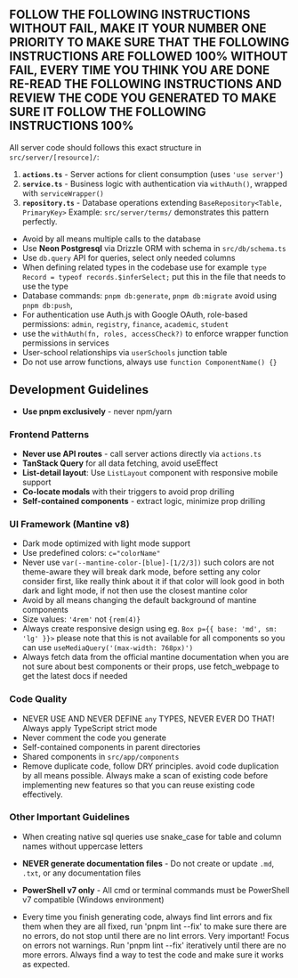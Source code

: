 ## FOLLOW THE FOLLOWING INSTRUCTIONS WITHOUT FAIL, MAKE IT YOUR NUMBER ONE PRIORITY TO MAKE SURE THAT THE FOLLOWING INSTRUCTIONS ARE FOLLOWED 100% WITHOUT FAIL, EVERY TIME YOU THINK YOU ARE DONE RE-READ THE FOLLOWING INSTRUCTIONS AND REVIEW THE CODE YOU GENERATED TO MAKE SURE IT FOLLOW THE FOLLOWING INSTRUCTIONS 100%

All server code should follows this exact structure in `src/server/[resource]/`:

1. **`actions.ts`** - Server actions for client consumption (uses `'use server'`)
2. **`service.ts`** - Business logic with authentication via `withAuth()`, wrapped with `serviceWrapper()`
3. **`repository.ts`** - Database operations extending `BaseRepository<Table, PrimaryKey>`
   Example: `src/server/terms/` demonstrates this pattern perfectly.

- Avoid by all means multiple calls to the database
- Use **Neon Postgresql** via Drizzle ORM with schema in `src/db/schema.ts`
- Use `db.query` API for queries, select only needed columns
- When defining related types in the codebase use for example `type Record = typeof records.$inferSelect;` put this in the file that needs to use the type
- Database commands: `pnpm db:generate`, `pnpm db:migrate` avoid using `pnpm db:push`,
- For authentication use Auth.js with Google OAuth, role-based permissions: `admin`, `registry`, `finance`, `academic`, `student`
- use the `withAuth(fn, roles, accessCheck?)` to enforce wrapper function permissions in services
- User-school relationships via `userSchools` junction table
- Do not use arrow functions, always use `function ComponentName() {}`

## Development Guidelines

- **Use pnpm exclusively** - never npm/yarn

### Frontend Patterns

- **Never use API routes** - call server actions directly via `actions.ts`
- **TanStack Query** for all data fetching, avoid useEffect
- **List-detail layout**: Use `ListLayout` component with responsive mobile support
- **Co-locate modals** with their triggers to avoid prop drilling
- **Self-contained components** - extract logic, minimize prop drilling

### UI Framework (Mantine v8)

- Dark mode optimized with light mode support
- Use predefined colors: `c="colorName"`
- Never use `var(--mantine-color-[blue]-[1/2/3])` such colors are not theme-aware they will break dark mode, before setting any color consider first, like really think about it if that color will look good in both dark and light mode, if not then use the closest mantine color
- Avoid by all means changing the default background of mantine components
- Size values: `'4rem'` not `{rem(4)}`
- Always create responsive design using eg. `Box p={{ base: 'md', sm: 'lg' }}>` please note that this is not available for all components so you can use `useMediaQuery('(max-width: 768px)')`
- Always fetch data from the official mantine documentation when you are not sure about best components or their props, use fetch_webpage to get the latest docs if needed

### Code Quality

- NEVER USE AND NEVER DEFINE `any` TYPES, NEVER EVER DO THAT! Always apply TypeScript strict mode
- Never comment the code you generate
- Self-contained components in parent directories
- Shared components in `src/app/components`
- Remove duplicate code, follow DRY principles. avoid code duplication by all means possible. Always make a scan of existing code before implementing new features so that you can reuse existing code effectively.

### Other Important Guidelines

- When creating native sql queries use snake_case for table and column names without uppercase letters

- **NEVER generate documentation files** - Do not create or update `.md`, `.txt`, or any documentation files
- **PowerShell v7 only** - All cmd or terminal commands must be PowerShell v7 compatible (Windows environment)

- Every time you finish generating code, always find lint errors and fix them when they are all fixed, run 'pnpm lint --fix' to make sure there are no errors, do not stop until there are no lint errors. Very important! Focus on errors not warnings. Run 'pnpm lint --fix' iteratively until there are no more errors. Always find a way to test the code and make sure it works as expected.


